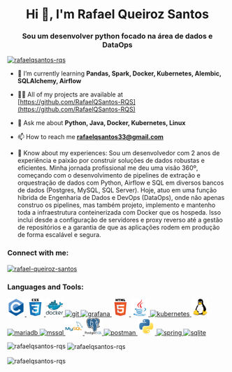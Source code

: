<h1 align="center">Hi 👋, I'm Rafael Queiroz Santos</h1>
<h3 align="center">Sou um desenvolver python focado na área de dados e DataOps</h3>

<p align="left"> <a href="https://github.com/ryo-ma/github-profile-trophy"><img src="https://github-profile-trophy.vercel.app/?username=rafaelqsantos-rqs" alt="rafaelqsantos-rqs" /></a> </p>

- 🌱 I’m currently learning **Pandas, Spark, Docker, Kubernetes, Alembic, SQLAlchemy, Airflow**

- 👨‍💻 All of my projects are available at [https://github.com/RafaelQSantos-RQS](https://github.com/RafaelQSantos-RQS)

- 💬 Ask me about **Python, Java, Docker, Kubernetes, Linux**

- 📫 How to reach me **rafaelqsantos33@gmail.com**

- 📄 Know about my experiences: Sou um desenvolvedor com 2 anos de experiência e paixão por construir soluções de dados robustas e eficientes. Minha jornada profissional me deu uma visão 360º, começando com o desenvolvimento de pipelines de extração e orquestração de dados com Python, Airflow e SQL em diversos bancos de dados (Postgres, MySQL, SQL Server). Hoje, atuo em uma função híbrida de Engenharia de Dados e DevOps (DataOps), onde não apenas construo os pipelines, mas também projeto, implemento e mantenho toda a infraestrutura conteinerizada com Docker que os hospeda. Isso inclui desde a configuração de servidores e proxy reverso até a gestão de repositórios e a garantia de que as aplicações rodem em produção de forma escalável e segura.

<h3 align="left">Connect with me:</h3>
<p align="left">
<a href="https://linkedin.com/in/rafael-queiroz-santos" target="blank"><img align="center" src="https://raw.githubusercontent.com/rahuldkjain/github-profile-readme-generator/master/src/images/icons/Social/linked-in-alt.svg" alt="rafael-queiroz-santos" height="30" width="40" /></a>
</p>

<h3 align="left">Languages and Tools:</h3>
<p align="left"> <a href="https://www.cprogramming.com/" target="_blank" rel="noreferrer"> <img src="https://raw.githubusercontent.com/devicons/devicon/master/icons/c/c-original.svg" alt="c" width="40" height="40"/> </a> <a href="https://www.w3schools.com/css/" target="_blank" rel="noreferrer"> <img src="https://raw.githubusercontent.com/devicons/devicon/master/icons/css3/css3-original-wordmark.svg" alt="css3" width="40" height="40"/> </a> <a href="https://www.docker.com/" target="_blank" rel="noreferrer"> <img src="https://raw.githubusercontent.com/devicons/devicon/master/icons/docker/docker-original-wordmark.svg" alt="docker" width="40" height="40"/> </a> <a href="https://git-scm.com/" target="_blank" rel="noreferrer"> <img src="https://www.vectorlogo.zone/logos/git-scm/git-scm-icon.svg" alt="git" width="40" height="40"/> </a> <a href="https://grafana.com" target="_blank" rel="noreferrer"> <img src="https://www.vectorlogo.zone/logos/grafana/grafana-icon.svg" alt="grafana" width="40" height="40"/> </a> <a href="https://www.w3.org/html/" target="_blank" rel="noreferrer"> <img src="https://raw.githubusercontent.com/devicons/devicon/master/icons/html5/html5-original-wordmark.svg" alt="html5" width="40" height="40"/> </a> <a href="https://www.java.com" target="_blank" rel="noreferrer"> <img src="https://raw.githubusercontent.com/devicons/devicon/master/icons/java/java-original.svg" alt="java" width="40" height="40"/> </a> <a href="https://kubernetes.io" target="_blank" rel="noreferrer"> <img src="https://www.vectorlogo.zone/logos/kubernetes/kubernetes-icon.svg" alt="kubernetes" width="40" height="40"/> </a> <a href="https://www.linux.org/" target="_blank" rel="noreferrer"> <img src="https://raw.githubusercontent.com/devicons/devicon/master/icons/linux/linux-original.svg" alt="linux" width="40" height="40"/> </a> <a href="https://mariadb.org/" target="_blank" rel="noreferrer"> <img src="https://www.vectorlogo.zone/logos/mariadb/mariadb-icon.svg" alt="mariadb" width="40" height="40"/> </a> <a href="https://www.microsoft.com/en-us/sql-server" target="_blank" rel="noreferrer"> <img src="https://www.svgrepo.com/show/303229/microsoft-sql-server-logo.svg" alt="mssql" width="40" height="40"/> </a> <a href="https://www.mysql.com/" target="_blank" rel="noreferrer"> <img src="https://raw.githubusercontent.com/devicons/devicon/master/icons/mysql/mysql-original-wordmark.svg" alt="mysql" width="40" height="40"/> </a> <a href="https://www.postgresql.org" target="_blank" rel="noreferrer"> <img src="https://raw.githubusercontent.com/devicons/devicon/master/icons/postgresql/postgresql-original-wordmark.svg" alt="postgresql" width="40" height="40"/> </a> <a href="https://postman.com" target="_blank" rel="noreferrer"> <img src="https://www.vectorlogo.zone/logos/getpostman/getpostman-icon.svg" alt="postman" width="40" height="40"/> </a> <a href="https://www.python.org" target="_blank" rel="noreferrer"> <img src="https://raw.githubusercontent.com/devicons/devicon/master/icons/python/python-original.svg" alt="python" width="40" height="40"/> </a> <a href="https://spring.io/" target="_blank" rel="noreferrer"> <img src="https://www.vectorlogo.zone/logos/springio/springio-icon.svg" alt="spring" width="40" height="40"/> </a> <a href="https://www.sqlite.org/" target="_blank" rel="noreferrer"> <img src="https://www.vectorlogo.zone/logos/sqlite/sqlite-icon.svg" alt="sqlite" width="40" height="40"/> </a> </p>

<p><img align="left" src="https://github-readme-stats.vercel.app/api/top-langs?username=rafaelqsantos-rqs&show_icons=true&locale=en&layout=compact" alt="rafaelqsantos-rqs" /></p>

<p>&nbsp;<img align="center" src="https://github-readme-stats.vercel.app/api?username=rafaelqsantos-rqs&show_icons=true&locale=en" alt="rafaelqsantos-rqs" /></p>

<p><img align="center" src="https://github-readme-streak-stats.herokuapp.com/?user=rafaelqsantos-rqs&" alt="rafaelqsantos-rqs" /></p>

